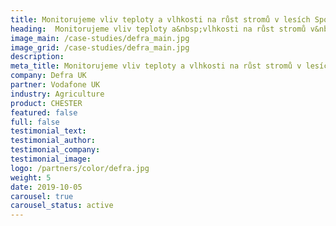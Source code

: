 ```yaml
---
title: Monitorujeme vliv teploty a vlhkosti na růst stromů v lesích Spojeného Království 
heading:  Monitorujeme vliv teploty a&nbsp;vlhkosti na růst stromů v&nbsp;lesích Spojeného Království 
image_main: /case-studies/defra_main.jpg
image_grid: /case-studies/defra_main.jpg
description:
meta_title: Monitorujeme vliv teploty a vlhkosti na růst stromů v lesích Spojeného Království | HARDWARIO případová studie
company: Defra UK
partner: Vodafone UK
industry: Agriculture
product: CHESTER
featured: false
full: false
testimonial_text: 
testimonial_author: 
testimonial_company: 
testimonial_image: 
logo: /partners/color/defra.jpg
weight: 5
date: 2019-10-05
carousel: true
carousel_status: active
---
```

